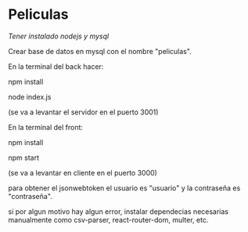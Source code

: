 # Peliculas
*Tener instalado nodejs y mysql*

Crear base de datos en mysql con el nombre "peliculas".

En la terminal del back hacer: 

npm install

node index.js 

(se va a levantar el servidor en el puerto 3001)



En la terminal del front:

npm install

npm start

(se va a levantar en cliente en el puerto 3000)

para obtener el jsonwebtoken el usuario es "usuario" y la contraseña es "contraseña".

si por algun motivo hay algun error, instalar dependecias necesarias manualmente como csv-parser, react-router-dom, multer, etc.
